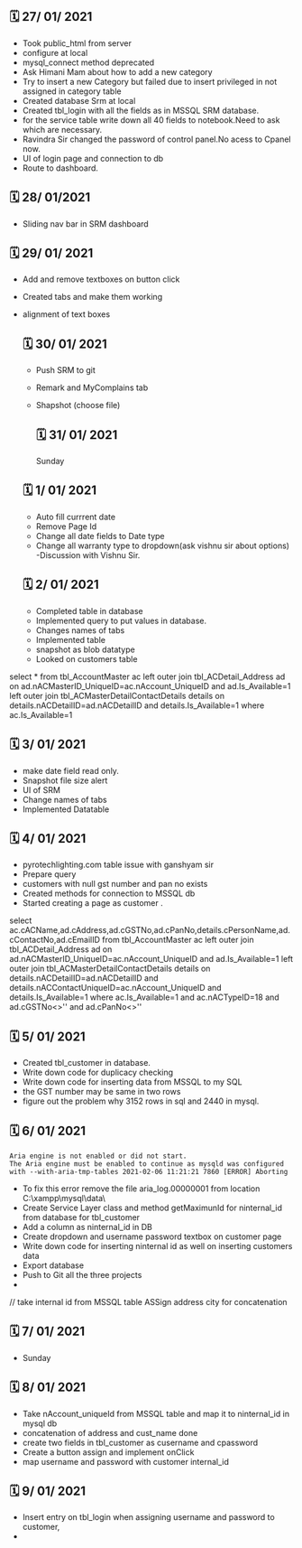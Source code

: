  :spiral_calendar: 27/ 01/ 2021
 ---------
 - Took public_html from server
 - configure at local
 - mysql_connect method deprecated 
 - Ask Himani Mam about how to add a new category
 - Try to insert a new Category but failed due to insert privileged in not assigned in category table
 - Created database Srm at local
 - Created tbl_login with all the fields as in MSSQL SRM database.
 - for the service table write down all 40 fields to notebook.Need to ask which are necessary.
 - Ravindra Sir changed the password of control panel.No acess to Cpanel now.
 - UI of login page and connection to db
 - Route to dashboard.

 :spiral_calendar: 28/ 01/2021
 -----------
 - Sliding nav bar in SRM dashboard
 
 :spiral_calendar: 29/ 01/ 2021
 -----------

- Add and remove textboxes on button click
- Created tabs and make them working
- alignment of text boxes
  
  :spiral_calendar: 30/ 01/ 2021
  -----------
  - Push SRM to git
  - Remark and MyComplains tab
  - Shapshot (choose file) 
  
    :spiral_calendar: 31/ 01/ 2021
    -----------
    Sunday
    
  :spiral_calendar: 1/ 01/ 2021
  -----------
   - Auto fill currrent date
   - Remove Page Id
   - Change all date fields to Date type
   - Change all warranty type to dropdown(ask vishnu sir about options)
   -Discussion with Vishnu Sir.
   
   :spiral_calendar: 2/ 01/ 2021
   -----------
   - Completed table in database
   - Implemented query to put values in database.
   - Changes names of tabs
   - Implemented table 
   - snapshot as blob datatype
   - Looked on customers table
   
   
select * from tbl_AccountMaster ac 
left outer join tbl_ACDetail_Address ad on ad.nACMasterID_UniqueID=ac.nAccount_UniqueID and ad.Is_Available=1
left outer join tbl_ACMasterDetailContactDetails details on details.nACDetailID=ad.nACDetailID and details.Is_Available=1
where ac.Is_Available=1

  :spiral_calendar: 3/ 01/ 2021
   -----------
   - make date field read only.
   - Snapshot file size alert
   - UI of SRM
   - Change names of tabs
   - Implemented Datatable
   
   :spiral_calendar: 4/ 01/ 2021
   -----------
   - pyrotechlighting.com table issue with ganshyam sir
   - Prepare query 
   - customers with null gst number and pan no exists
   - Created methods for connection to MSSQL db
   - Started creating a page as customer .
       
select ac.cACName,ad.cAddress,ad.cGSTNo,ad.cPanNo,details.cPersonName,ad.cContactNo,ad.cEmailID from tbl_AccountMaster ac 
left outer join tbl_ACDetail_Address ad on ad.nACMasterID_UniqueID=ac.nAccount_UniqueID and ad.Is_Available=1
left outer join tbl_ACMasterDetailContactDetails details on details.nACDetailID=ad.nACDetailID and details.nACContactUniqueID=ac.nAccount_UniqueID and details.Is_Available=1
where ac.Is_Available=1 and ac.nACTypeID=18 and ad.cGSTNo<>'' and ad.cPanNo<>'' 
  
   :spiral_calendar: 5/ 01/ 2021
   -----------      
   - Created tbl_customer in database.
   - Write down code for duplicacy checking
   - Write down code for inserting data from MSSQL to my SQL
   - the GST number may be same in two rows
   - figure out the problem why 3152 rows in sql and 2440 in mysql.
    
   :spiral_calendar: 6/ 01/ 2021
   -----------   
    Aria engine is not enabled or did not start. 
    The Aria engine must be enabled to continue as mysqld was configured with --with-aria-tmp-tables 2021-02-06 11:21:21 7860 [ERROR] Aborting
    
  - To fix this error remove  the file aria_log.00000001 from location C:\xampp\mysql\data\
  - Create Service Layer class and method getMaximunId for ninternal_id from database for tbl_customer 
  - Add a column as ninternal_id in DB
  - Create dropdown and username password textbox on customer page
  - Write down code for inserting ninternal id as well on inserting customers data
  - Export database
  - Push to Git all the three projects
  - 
                             
 // take internal id from MSSQL table 
 ASSign
 address city for concatenation
 
  :spiral_calendar: 7/ 01/ 2021
  -----------  
  - Sunday
  
  :spiral_calendar: 8/ 01/ 2021
  -----------  
  - Take nAccount_uniqueId from MSSQL table and map it to ninternal_id in mysql db 
  - concatenation of address and cust_name done
  - create two fields in tbl_customer as cusername and cpassword
  - Create a button assign and implement onClick
  - map username and password with customer internal_id
  
  :spiral_calendar: 9/ 01/ 2021
  -----------
  - Insert entry on tbl_login when assigning username and password to customer,
  - 